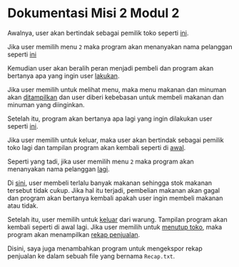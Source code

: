 # Dokumentasi Misi 2 Modul 2

Awalnya, user akan bertindak sebagai pemilik toko seperti [ini](ss/ss(1).png).

Jika user memilih menu `2` maka program akan menanyakan nama pelanggan seperti [ini](ss/ss(2).png)

Kemudian user akan beralih peran menjadi pembeli dan program akan bertanya apa yang ingin user [lakukan](ss/ss(3).png).

Jika user memilih untuk melihat menu, maka menu makanan dan minuman akan [ditampilkan](ss/ss(4).png) dan user diberi kebebasan untuk membeli makanan dan minuman yang diinginkan.

Setelah itu, program akan bertanya apa lagi yang ingin dilakukan user seperti [ini](ss/ss(5).png).

Jika user memilih untuk keluar, maka user akan bertindak sebagai pemilik toko lagi dan tampilan program akan kembali seperti di [awal](ss/ss(6).png).

Seperti yang tadi, jika user memilih menu `2` maka program akan menanyakan nama pelanggan [lagi](ss/ss(7).png).

Di [sini](ss/ss(8).png), user membeli terlalu banyak makanan sehingga stok makanan tersebut tidak cukup. Jika hal itu terjadi, pembelian makanan akan gagal dan program akan bertanya kembali apakah user ingin membeli makanan atau tidak.

Setelah itu, user memilih untuk [keluar](ss/ss(9).png) dari warung. Tampilan program akan kembali seperti di awal lagi. Jika user memilih untuk [menutup toko](ss/ss(10).png), maka program akan menampilkan [rekap penjualan](ss/ss(11).png).

Disini, saya juga menambahkan program untuk mengekspor rekap penjualan ke dalam sebuah file yang bernama `Recap.txt`.